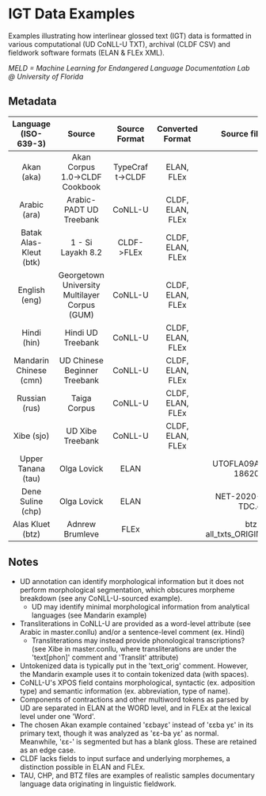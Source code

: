 # IGT Data Examples
Examples illustrating how interlinear glossed text (IGT) data is formatted in various computational (UD CoNLL-U TXT), archival (CLDF CSV) and fieldwork software formats (ELAN & FLEx XML).

*MELD = Machine Learning for Endangered Language Documentation Lab @ University of Florida*

## Metadata
| Language (ISO-639-3)      | Source                                        | Source Format  | Converted Format | Source file name          |
|:-------------:            |:-------------:                                |:-------------: | :---------------:| :------------------------:|
| Akan (aka)                | Akan Corpus 1.0->CLDF Cookbook                | TypeCraft->CLDF| ELAN, FLEx       | |
| Arabic (ara)              | Arabic-PADT UD Treebank                       | CoNLL-U        | CLDF, ELAN, FLEx | |
| Batak Alas-Kleut (btk)    | 1 - Si Layakh 8.2                             | CLDF->FLEx     | CLDF, ELAN, FLEx | |
| English (eng)             | Georgetown University Multilayer Corpus (GUM) | CoNLL-U        | CLDF, ELAN, FLEx | |
| Hindi (hin)               | Hindi UD Treebank                             | CoNLL-U        | CLDF, ELAN, FLEx | |
| Mandarin Chinese (cmn)    | UD Chinese Beginner Treebank                  | CoNLL-U        | CLDF, ELAN, FLEx | |
| Russian (rus)             | Taiga Corpus                                  | CoNLL-U        | CLDF, ELAN, FLEx | |
| Xibe (sjo)                | UD Xibe Treebank                              | CoNLL-U        | CLDF, ELAN, FLEx | |
| Upper Tanana (tau)        | Olga Lovick                                   | ELAN           |                  | UTOFLA09Aug1201-18620.eaf |
| Dene Suline (chp)         | Olga Lovick                                   | ELAN           |                  | NET-2020-05-29-TDC.eaf    |
| Alas Kluet (btz)          | Adnrew Brumleve                               | FLEx           |                  | btz-all_txts_ORIGINAL.flextext |
  

## Notes
* UD annotation can identify morphological information but it does not perform morphological segmentation, which obscures morpheme breakdown (see any CoNLL-U-sourced example). 
    * UD may identify minimal morphological information from analytical languages (see Mandarin example) 
* Transliterations in CoNLL-U are provided as a word-level attribute (see Arabic in master.conllu) and/or a sentence-level comment (ex. Hindi)
    * Transliterations may instead provide phonological transcriptions? (see Xibe in master.conllu, where transliterations are under the 'text[phon]' comment and 'Translit' attribute)
* Untokenized data is typically put in the 'text_orig' comment. However, the Mandarin example uses it to contain tokenized data (with spaces).
* CoNLL-U's XPOS field contains morphological, syntactic (ex. adposition type) and semantic information (ex. abbreviation, type of name).
* Components of contractions and other multiword tokens as parsed by UD are separated in ELAN at the WORD level, and in FLEx at the lexical level under one 'Word'.
* The chosen Akan example contained 'ɛɛbayɛ' instead of 'ɛɛba yɛ' in its primary text, though it was analyzed as 'ɛɛ-ba yɛ' as normal. Meanwhile, 'ɛɛ-' is segmented but has a blank gloss. These are retained as an edge case.
* CLDF lacks fields to input surface and underlying morphemes, a distinction possible in ELAN and FLEx.
* TAU, CHP, and BTZ files are examples of realistic samples documentary language data originating in linguistic fieldwork.
